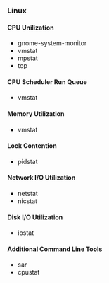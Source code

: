 ### Linux
#### CPU Unilization
- gnome-system-monitor
- vmstat
- mpstat
- top

#### CPU Scheduler Run Queue
- vmstat

#### Memory Utilization
- vmstat 

#### Lock Contention
- pidstat

#### Network I/O Utilization
- netstat
- nicstat

#### Disk I/O Utilization
- iostat

#### Additional Command Line Tools
- sar
- cpustat

